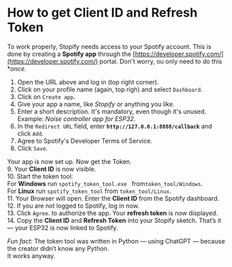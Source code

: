# How to get Client ID and Refresh Token

To work properly, Stopify needs access to your Spotify account. This is done by creating a **Spotify app** through the [https://developer.spotify.com/](https://developer.spotify.com/) portal. Don't worry, ou only need to do this **once*.

1. Open the URL above and log in (top right corner).
2. Click on your profile name (again, top righ) and select ``` Dashboard ```.
3. Click on ``` Create app ```.
4. Give your app a name, like *Stopify* or anything you like.
5. Enter a short description. It's mandatory, even though it's unused. Example: *Noise controller app for ESP32*.
6. In the ``` Redirect URL ``` field, enter **`http://127.0.0.1:8888/callback`** and click ``` Add ```.
7. Agree to Spotify's Developer Terms of Service.  
8. Click ``` Save ```. 

Your app is now set up. Now get the Token.  
9. Your **Client ID** is now visible.  
10. Start the token tool:  
  For **Windows** run  ``` spotify_token_tool.exe  ```  from``` token_tool/Windows ```.    
  For **Linux** run  ``` spotify_token_tool ```  from ``` token_tool/Linux ```.  
11. Your Browser will open. Enter the **Client ID** from the Spotify dashboard.  
12. If you are not logged to Spotify, log in now.  
13. Click ``` Agree ```.  to authorize the app. Your **refresh token** is now displayed.  
14. Copy the **Client ID** and **Refresh Token** into your Stopify sketch. That’s it — your ESP32 is now linked to Spotify.  
      
*Fun fact:*
The token tool was written in Python — using ChatGPT — because the creator didn’t know any Python.   
It works anyway.  
